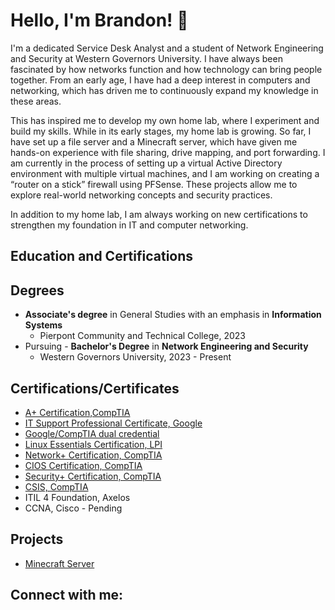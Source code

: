# Hello, I'm Brandon! 👋


I'm a dedicated Service Desk Analyst and a student of Network Engineering and Security at Western Governors University. I have always been fascinated by how networks function and how technology can bring people together. From an early age, I have had a deep interest in computers and networking, which has driven me to continuously expand my knowledge in these areas.  

This has inspired me to develop my own home lab, where I experiment and build my skills. While in its early stages, my home lab is growing. So far, I have set up a file server and a Minecraft server, which have given me hands-on experience with file sharing, drive mapping, and port forwarding. I am currently in the process of setting up a virtual Active Directory environment with multiple virtual machines, and I am working on creating a “router on a stick” firewall using PFSense. These projects allow me to explore real-world networking concepts and security practices. 

In addition to my home lab, I am always working on new certifications to strengthen my foundation in IT and computer networking. 

 

Education and Certifications 
----------------------------
Degrees
-------
- **Associate's degree** in General Studies with an emphasis in **Information Systems** 
   - Pierpont Community and Technical College, 2023
- Pursuing - **Bachelor's Degree** in **Network Engineering and Security**
   - Western Governors University, 2023 - Present
     
Certifications/Certificates
---------------------------
- [A+ Certification,CompTIA](https://www.credly.com/badges/2b998ce6-1f24-48b4-9483-ce84131d5e70/public_url)
- [IT Support Professional Certificate, Google](https://www.credly.com/badges/a4a39704-7eee-476d-b004-7b7f598e98b0/public_url)
- [Google/CompTIA dual credential](https://www.credly.com/badges/eb33ff00-c1e0-4e53-8616-21443e412b04/public_url)
- [Linux Essentials Certification, LPI](https://cs.lpi.org/caf/Xamman/certification/verify/LPI000628635/2lbmfv9r94)
- [Network+ Certification, CompTIA](https://www.credly.com/badges/2532fddb-a1db-4e69-b97d-81ee1d2a07f8/public_url)
- [CIOS Certification, CompTIA](https://www.credly.com/badges/d96dc0ef-85eb-4c46-b559-de2f1d59d17f/public_url)
- [Security+ Certification, CompTIA](https://www.credly.com/badges/a681f4a2-1ed5-4946-bedb-497c0ac5b2a1/public_url)
- [CSIS, CompTIA](https://www.credly.com/badges/4a3fe585-463a-4215-9b3e-c31e6f308d9b/public_url)
- ITIL 4 Foundation, Axelos
- CCNA, Cisco - Pending
  
Projects
--------
- [Minecraft Server](https://github.com/btdowner/Minecraft-Server)




Connect with me:
----------------
